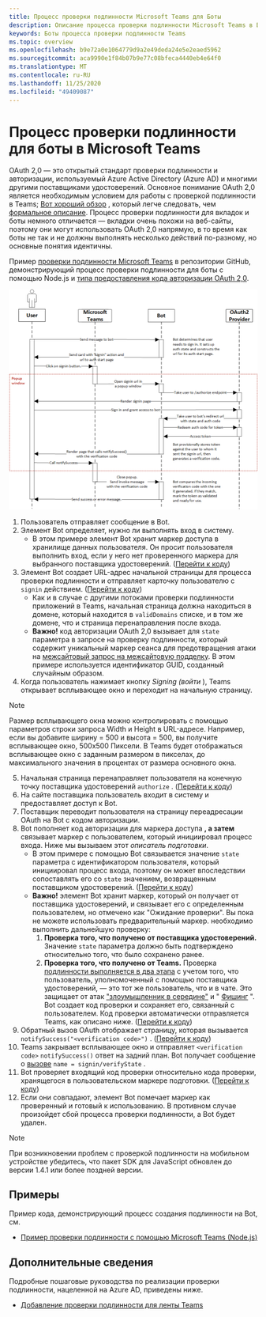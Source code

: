 ```yaml
---
title: Процесс проверки подлинности Microsoft Teams для Боты
description: Описание процесса проверки подлинности Microsoft Teams в Боты
keywords: Боты процесса проверки подлинности Teams
ms.topic: overview
ms.openlocfilehash: b9e72a0e1064779d9a2e49deda24e5e2eaed5962
ms.sourcegitcommit: aca9990e1f84b07b9e77c08bfeca4440eb4e64f0
ms.translationtype: MT
ms.contentlocale: ru-RU
ms.lasthandoff: 11/25/2020
ms.locfileid: "49409087"
---
```

# <a name="authentication-flow-for-bots-in-microsoft-teams"></a>Процесс проверки подлинности для боты в Microsoft Teams

OAuth 2,0 — это открытый стандарт проверки подлинности и авторизации, используемый Azure Active Directory (Azure AD) и многими другими поставщиками удостоверений. Основное понимание OAuth 2,0 является необходимым условием для работы с проверкой подлинности в Teams; [Вот хороший обзор](https://aaronparecki.com/oauth-2-simplified/) , который легче следовать, чем [формальное описание](https://oauth.net/2/). Процесс проверки подлинности для вкладок и боты немного отличается — вкладки очень похожи на веб-сайты, поэтому они могут использовать OAuth 2,0 напрямую, в то время как боты не так и не должны выполнять несколько действий по-разному, но основные понятия идентичны.

Пример [проверки подлинности Microsoft Teams](https://github.com/OfficeDev/microsoft-teams-sample-auth-node) в репозитории GitHub, демонстрирующий процесс проверки подлинности для боты с помощью Node.js и [типа предоставления кода авторизации OAuth 2,0](https://oauth.net/2/grant-types/authorization-code/).

![Схема последовательности проверки подлинности на Bot](../../../assets/images/authentication/bot_auth_sequence_diagram.png)

1. Пользователь отправляет сообщение в Bot.
2. Элемент Bot определяет, нужно ли выполнять вход в систему.
    * В этом примере элемент Bot хранит маркер доступа в хранилище данных пользователя. Он просит пользователя выполнить вход, если у него нет проверенного маркера для выбранного поставщика удостоверений. ([Перейти к коду](https://github.com/OfficeDev/microsoft-teams-sample-auth-node/blob/469952a26d618dbf884a3be53c7d921cc580b1e2/src/utils/AuthenticationUtils.ts#L58-L76))
3. Элемент Bot создает URL-адрес начальной страницы для процесса проверки подлинности и отправляет карточку пользователю с `signin` действием. ([Перейти к коду](https://github.com/OfficeDev/microsoft-teams-sample-auth-node/blob/469952a26d618dbf884a3be53c7d921cc580b1e2/src/dialogs/BaseIdentityDialog.ts#L160-L190))
    * Как и в случае с другими потоками проверки подлинности приложений в Teams, начальная страница должна находиться в домене, который находится в `validDomains` списке, и в том же домене, что и страница перенаправления после входа.
    * **Важно!** код авторизации OAuth 2,0 вызывает для `state` параметра в запросе на проверку подлинности, который содержит уникальный маркер сеанса для предотвращения атаки на [межсайтовый запрос на межсайтовую подделку](https://en.wikipedia.org/wiki/Cross-site_request_forgery). В этом примере используется идентификатор GUID, созданный случайным образом.
4. Когда пользователь нажимает кнопку *Signing (войти* ), Teams открывает всплывающее окно и переходит на начальную страницу.
> [!NOTE]
> Размер всплывающего окна можно контролировать с помощью параметров строки запроса Width и Height в URL-адресе. Например, если вы добавите ширину = 500 и высота = 500, вы получите всплывающее окно, 500x500 Пиксели. В Teams будет отображаться всплывающее окно с заданным размером в пикселах, до максимального значения в процентах от размера основного окна.
5. Начальная страница перенаправляет пользователя на конечную точку поставщика удостоверений `authorize` . ([Перейти к коду](https://github.com/OfficeDev/microsoft-teams-sample-auth-node/blob/469952a26d618dbf884a3be53c7d921cc580b1e2/public/html/auth-start.html#L51-L56))
6. На сайте поставщика пользователь входит в систему и предоставляет доступ к Bot.
7. Поставщик переводит пользователя на страницу переадресации OAuth на Bot с кодом авторизации.
8. Bot пополняет код авторизации для маркера доступа **, а затем** связывает маркер с пользователем, который инициировал процесс входа. Ниже мы вызываем этот *описатель подготовки*.
    * В этом примере с помощью Bot связывается значение `state` параметра с идентификатором пользователя, который инициировал процесс входа, поэтому он может впоследствии сопоставлять его со `state` значением, возвращенным поставщиком удостоверений. ([Перейти к коду](https://github.com/OfficeDev/microsoft-teams-sample-auth-node/blob/469952a26d618dbf884a3be53c7d921cc580b1e2/src/AuthBot.ts#L70-L99))
    * **Важно!** элемент Bot хранит маркер, который он получает от поставщика удостоверений, и связывает его с определенным пользователем, но отмечено как "Ожидание проверки". Вы пока не можете использовать предварительный маркер. необходимо выполнить дальнейшую проверку:
      1. **Проверка того, что получено от поставщика удостоверений.** Значение `state` параметра должно быть подтверждено относительно того, что было сохранено ранее. 
      1. **Проверка того, что получено от Teams.** Проверка [подлинности выполняется в два этапа](https://en.wikipedia.org/wiki/Man-in-the-middle_attack) с учетом того, что пользователь, уполномоченный с помощью поставщика удостоверений, — это тот же пользователь, что и в чате. Это защищает от атак ["злоумышленник в середине"](https://en.wikipedia.org/wiki/Man-in-the-middle_attack) и " [Фишинг](https://en.wikipedia.org/wiki/Phishing) ". Bot создает код проверки и сохраняет его, связанный с пользователем. Код проверки автоматически отправляется Teams, как описано ниже. ([Перейти к коду](https://github.com/OfficeDev/microsoft-teams-sample-auth-node/blob/469952a26d618dbf884a3be53c7d921cc580b1e2/src/AuthBot.ts#L100-L113))
9. Обратный вызов OAuth отображает страницу, которая вызывается `notifySuccess("<verification code>")` . ([Перейти к коду](https://github.com/OfficeDev/microsoft-teams-sample-auth-node/blob/master/src/views/oauth-callback-success.hbs))
10. Teams закрывает всплывающее окно и отправляет `<verification code>` `notifySuccess()` ответ на задний план. Bot получает сообщение о [вызове](/bot-framework/dotnet/bot-builder-dotnet-activities#invoke) `name = signin/verifyState` .
11. Bot проверяет входящий код проверки относительно кода проверки, хранящегося в пользовательском маркере подготовки. ([Перейти к коду](https://github.com/OfficeDev/microsoft-teams-sample-auth-node/blob/469952a26d618dbf884a3be53c7d921cc580b1e2/src/dialogs/BaseIdentityDialog.ts#L127-L140))
12. Если они совпадают, элемент Bot помечает маркер как проверенный и готовый к использованию. В противном случае произойдет сбой процесса проверки подлинности, а Bot будет удален.

> [!NOTE]
> При возникновении проблем с проверкой подлинности на мобильном устройстве убедитесь, что пакет SDK для JavaScript обновлен до версии 1.4.1 или более поздней версии.

## <a name="samples"></a>Примеры

Пример кода, демонстрирующий процесс создания подлинности на Bot, см.

* [Пример проверки подлинности с помощью Microsoft Teams (Node.js)](https://github.com/OfficeDev/microsoft-teams-sample-auth-node)

## <a name="more-details"></a>Дополнительные сведения

Подробные пошаговые руководства по реализации проверки подлинности, нацеленной на Azure AD, приведены ниже.

* [Добавление проверки подлинности для ленты Teams](add-authentication.md)
